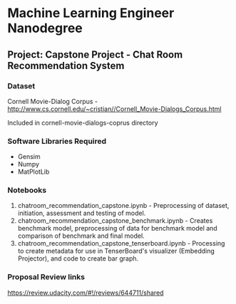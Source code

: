 Machine Learning Engineer Nanodegree
====================================

Project: Capstone Project - Chat Room Recommendation System
-----------------------------------------------------------

### Dataset

Cornell Movie-Dialog Corpus - http://www.cs.cornell.edu/~cristian//Cornell_Movie-Dialogs_Corpus.html

Included in cornell-movie-dialogs-coprus directory

### Software Libraries Required

-	Gensim
-	Numpy
-	MatPlotLib

### Notebooks

1.	chatroom_recommendation_capstone.ipynb - Preprocessing of dataset, initiation, assessment and testing of model.
2.	chatroom_recommendation_capstone_benchmark.ipynb - Creates benchmark model, preprocessing of data for benchmark model and comparison of benchmark and final model.
3.	chatroom_recommendation_capstone_tenserboard.ipynb - Processing to create metadata for use in TenserBoard's visualizer (Embedding Projector), and code to create bar graph.

### Proposal Review links

https://review.udacity.com/#!/reviews/644711/shared
